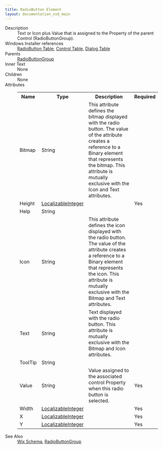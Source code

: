 ```yaml
---
title: RadioButton Element
layout: documentation_xsd_main
---
```

<dl>
  <dt>Description</dt>
  <dd>Text or Icon plus Value that is assigned to the Property of the parent Control (RadioButtonGroup).</dd>
  <dt>Windows Installer references</dt>
  <dd>
    <a href="http://msdn.microsoft.com/library/aa370962.aspx" target="_blank">RadioButton Table</a>, <a href="http://msdn.microsoft.com/library/aa368044.aspx" target="_blank">Control Table</a>, <a href="http://msdn.microsoft.com/library/aa368286.aspx" target="_blank">Dialog Table</a></dd>
  <dt>Parents</dt>
  <dd>
    <a href="../wix/radiobuttongroup">RadioButtonGroup</a>
  </dd>
  <dt>Inner Text</dt>
  <dd>None</dd>
  <dt>Children</dt>
  <dd>None</dd>
  <dt>Attributes</dt>
  <dd>
    <table cellspacing="0" cellpadding="0" class="schema">
      <tr>
        <th width="15%">Name</th>
        <th width="15%">Type</th>
        <th width="65%">Description</th>
        <th width="15%">Required</th>
      </tr>
      <tr>
        <td>Bitmap</td>
        <td>String</td>
        <td>                     This attribute defines the bitmap displayed with the radio button.  The value of the attribute creates a reference                     to a Binary element that represents the bitmap.  This attribute is mutually exclusive with the Icon and Text                     attributes.                 </td>
        <td>&nbsp;</td>
      </tr>
      <tr>
        <td>Height</td>
        <td><a href="../wix/simple_type_localizableinteger">LocalizableInteger</a></td>
        <td>&nbsp;</td>
        <td>Yes</td>
      </tr>
      <tr>
        <td>Help</td>
        <td>String</td>
        <td>&nbsp;</td>
        <td>&nbsp;</td>
      </tr>
      <tr>
        <td>Icon</td>
        <td>String</td>
        <td>                     This attribute defines the icon displayed with the radio button.  The value of the attribute creates a reference                     to a Binary element that represents the icon.  This attribute is mutually exclusive with the Bitmap and Text                     attributes.                 </td>
        <td>&nbsp;</td>
      </tr>
      <tr>
        <td>Text</td>
        <td>String</td>
        <td>Text displayed with the radio button.  This attribute is mutually exclusive with the Bitmap and Icon attributes.</td>
        <td>&nbsp;</td>
      </tr>
      <tr>
        <td>ToolTip</td>
        <td>String</td>
        <td>&nbsp;</td>
        <td>&nbsp;</td>
      </tr>
      <tr>
        <td>Value</td>
        <td>String</td>
        <td>Value assigned to the associated control Property when this radio button is selected.</td>
        <td>Yes</td>
      </tr>
      <tr>
        <td>Width</td>
        <td><a href="../wix/simple_type_localizableinteger">LocalizableInteger</a></td>
        <td>&nbsp;</td>
        <td>Yes</td>
      </tr>
      <tr>
        <td>X</td>
        <td><a href="../wix/simple_type_localizableinteger">LocalizableInteger</a></td>
        <td>&nbsp;</td>
        <td>Yes</td>
      </tr>
      <tr>
        <td>Y</td>
        <td><a href="../wix/simple_type_localizableinteger">LocalizableInteger</a></td>
        <td>&nbsp;</td>
        <td>Yes</td>
      </tr>
    </table>
  </dd>
  <dt>See Also</dt>
  <dd>
    <a href="../wix">Wix Schema</a>, <a href="../wix/radiobuttongroup">RadioButtonGroup</a></dd>
</dl>
